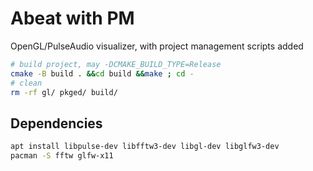 # Abeat with PM

OpenGL/PulseAudio visualizer, with project management scripts added

```bash
# build project, may -DCMAKE_BUILD_TYPE=Release
cmake -B build . &&cd build &&make ; cd -
# clean
rm -rf gl/ pkged/ build/
```

## Dependencies

```bash
apt install libpulse-dev libfftw3-dev libgl-dev libglfw3-dev
pacman -S fftw glfw-x11
```
